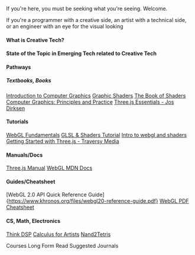 
If you're here, you must be seeking what you're seeing. Welcome.

If you're a programmer with a creative side, an artist with a technical side, or an engineer with an eye for the visual looking 

#### What is Creative Tech?



#### State of the Topic in Emerging Tech related to Creative Tech

<!--computer graphics, virtual reality, augmented reality, software engineering, 3D printing, Internet of Things, CAD and wearable technology - {lenses, HMDs, sensors, bone-conductive,EEGS}, 
holography, volumetric displays, brain computer interfacing, information systems, social information systems, human factors, design, architecture, secure interfaces, 
 usability and security-->




#### Pathways

##### Textbooks, Books
[Introduction to Computer Graphics](https://math.hws.edu/graphicsbook/index.html)
[Graphic Shaders](https://cs.uns.edu.ar/cg/clasespdf/GraphicShaders.pdf)
[The Book of Shaders](https://thebookofshaders.com/)
[Computer Graphics: Principles and Practice](https://www.cs.ucy.ac.cy/courses/EPL426/courses/eBooks/ComputerGraphicsPrinciplesPractice.pdf)
[Three.js Essentials - Jos Dirksen](https://services.math.duke.edu/courses/math_everywhere/assets/techRefs/Threejs%20Essentials.pdf)

#### Tutorials
[WebGL Fundamentals](https://webglfundamentals.org/)
[GLSL & Shaders Tutorial](https://www.youtube.com/watch?v=xZM8UJqN1eY)
[Intro to webgl and shaders](https://www.youtube.com/watch?v=XNbtwyWh9HA)
[Getting Started with Three.js - Traversy Media](https://www.youtube.com/watch?v=8jP4xpga6yY)


#### Manuals/Docs
[Three.js Manual](https://threejs.org/manual/)
[WebGL MDN Docs](https://developer.mozilla.org/en-US/docs/Web/API/WebGL_API)


#### Guides/Cheatsheet
[WebGL 2.0 API Quick Reference Guide]{https://www.khronos.org/files/webgl20-reference-guide.pdf}
[WebGL PDF Cheatsheet](https://appletree.or.kr/quick_reference_cards/Web_Development/WebGL%20Cheat%20Sheet.pdf)



#### CS, Math, Electronics
[Think DSP](https://greenteapress.com/thinkdsp/thinkdsp.pdf)
[Calculus for Artists]()
[Nand2Tetris](https://www.nand2tetris.org/course)



Courses
Long Form Read
Suggested Journals



